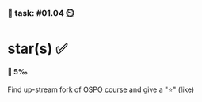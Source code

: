 ### 💪 task: #01.04 [⏲️](https://youtu.be/1gQJUjgCqrU)

# star(s) ✅

#### 🏅 5‰

Find up-stream fork of [OSPO course](https://github.com/digital-sustainability/module-eoss-ospo101) and give a "⭐" (like)